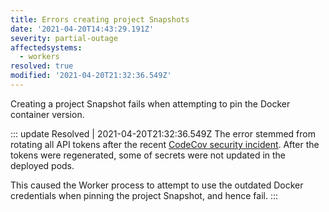 ```yaml
---
title: Errors creating project Snapshots
date: '2021-04-20T14:43:29.191Z'
severity: partial-outage
affectedsystems:
  - workers
resolved: true
modified: '2021-04-20T21:32:36.549Z'
---
```


<!--- language code: en -->

Creating a project Snapshot fails when attempting to pin the Docker container version.

::: update Resolved | 2021-04-20T21:32:36.549Z
The error stemmed from rotating all API tokens after the recent [CodeCov security incident](https://about.codecov.io/security-update/).
After the tokens were regenerated, some of secrets were not updated in the deployed pods.

This caused the Worker process to attempt to use the outdated Docker credentials when
pinning the project Snapshot, and hence fail.
:::
